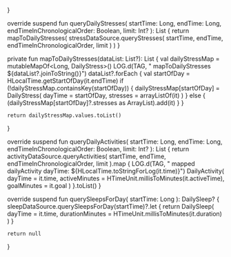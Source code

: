 }

override suspend fun queryDailyStresses(
    startTime: Long,
    endTime: Long,
    endTimeInChronologicalOrder: Boolean,
    limit: Int?
): List<DailyStress> {
    return mapToDailyStresses(
        stressDataSource.queryStresses(
            startTime,
            endTime,
            endTimeInChronologicalOrder,
            limit
        )
    )
}

private fun mapToDailyStresses(dataList: List<Stress>?): List<DailyStress> {
    val dailyStressMap = mutableMapOf<Long, DailyStress>()
    LOG.d(TAG, " mapToDailyStresses ${dataList?.joinToString()}")
    dataList?.forEach {
        val startOfDay = HLocalTime.getStartOfDay(it.endTime)
        if (!dailyStressMap.containsKey(startOfDay)) {
            dailyStressMap[startOfDay] = DailyStress(
                dayTime = startOfDay,
                stresses = arrayListOf(it)
            )
        } else {
            (dailyStressMap[startOfDay]?.stresses as ArrayList).add(it)
        }
    }

    return dailyStressMap.values.toList()
}

override suspend fun queryDailyActivities(
    startTime: Long,
    endTime: Long,
    endTimeInChronologicalOrder: Boolean,
    limit: Int?
): List<DailyActivity> {
    return activityDataSource.queryActivities(
        startTime,
        endTime,
        endTimeInChronologicalOrder,
        limit
    ).map {
        LOG.d(TAG, " mapped dailyActivity dayTime:  ${HLocalTime.toStringForLog(it.time)}")
        DailyActivity(
            dayTime = it.time,
            activeMinutes = HTimeUnit.millisToMinutes(it.activeTime),
            goalMinutes = it.goal
        )
    }.toList()
}

override suspend fun querySleepsForDay(
    startTime: Long
): DailySleep? {
    sleepDataSource.querySleepsForDay(startTime)?.let {
        return DailySleep(
            dayTime = it.time,
            durationMinutes = HTimeUnit.millisToMinutes(it.duration)
        )
    }

    return null
}
